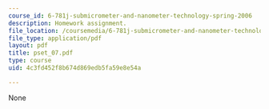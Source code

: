 ```yaml
---
course_id: 6-781j-submicrometer-and-nanometer-technology-spring-2006
description: Homework assignment.
file_location: /coursemedia/6-781j-submicrometer-and-nanometer-technology-spring-2006/4c3fd452f8b674d869edb5fa59e8e54a_pset_07.pdf
file_type: application/pdf
layout: pdf
title: pset_07.pdf
type: course
uid: 4c3fd452f8b674d869edb5fa59e8e54a

---
```

None